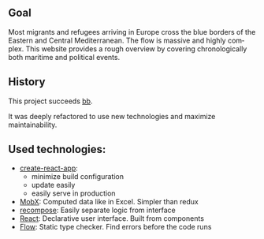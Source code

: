 ## Goal
Most mi­grants and re­fu­gees ar­ri­ving in Eu­ro­pe cross the blue bor­­ders of the Eas­­tern and Cen­­tral Me­diterrane­an. The flow is massive and high­ly com­plex. This web­­si­te provides a rough over­­view by co­ve­­ring chro­­no­­lo­­gi­­cal­­ly both ma­ri­­ti­me and political events.

## History

This project succeeds [bb](https://github.com/barbalex/bb).

It was deeply refactored to use new technologies and maximize maintainability.

## Used technologies:

- [create-react-app](//github.com/facebookincubator/create-react-app):
  - minimize build configuration
  - update easily
  - easily serve in production
- [MobX](//github.com/mobxjs/mobx): Computed data like in Excel. Simpler than redux
- [recompose](//github.com/acdlite/recompose): Easily separate logic from interface
- [React](//facebook.github.io/react): Declarative user interface. Built from components
- [Flow](//flow.org): Static type checker. Find errors before the code runs

